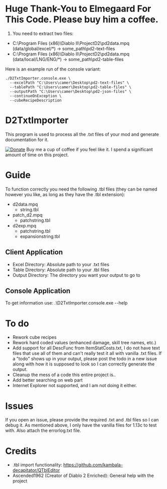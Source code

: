# Huge Thank-You to Elmegaard For This Code. Please buy him a coffee.
1. You need to extract two files:
  - C:\Program Files (x86)\Diablo II\ProjectD2\pd2data.mpq (data/global/excel/*) -> some_path\pd2-text-files
  - C:\Program Files (x86)\Diablo II\ProjectD2\pd2data.mpq (data/local/LNG/ENG/*) -> some_path\pd2-table-files

Here is an example run of the console variant:

```
./D2TxtImporter.console.exe \
  --excelPath "C:\Users\camer\Desktop\pd2-text-files" \
  --tablePath "C:\Users\camer\Desktop\pd2-table-files" \
  --outputPath "C:\Users\camer\Desktop\pd2-json-files" \
  --continueOnException \
  --cubeRecipeDescription
```


# D2TxtImporter
This program is used to process all the .txt files of your mod and generate documentation for it.

[![Donate](https://img.shields.io/badge/Donate-PayPal-green.svg)](https://www.paypal.com/cgi-bin/webscr?cmd=_s-xclick&hosted_button_id=HW6L5XFFAFZ5J&source=url) Buy me a cup of coffee if you feel like it. I spend a significant amount of time on this project.

# Guide
To function correctly you need the following .tbl files (they can be named however you like, as long as they have the .tbl extension):
- d2data.mpq
  - string.tbl
- patch_d2.mpq
  - patchstring.tbl
- d2exp.mpq
  - patchstring.tbl
  - expansionstring.tbl
  
## Client Application
- Excel Directory: Absolute path to your .txt files
- Table Directory: Absolute path to your .tbl files
- Output Directory: The directory you want your output to go to

## Console Application
To get information use:
.\D2TxtImporter.console.exe --help

# To do
- Rework cube recipes
- Rework hard coded values (enhanced damage, skill tree names, etc.)
- Add support for all DescFunc from ItemStatCosts.txt, I do not have text files that use all of them and can't really test it all with vanilla .txt files. If a "todo" shows up in your output, please post the todo in a new issue along with how it is supposed to look so I can correctly generate the output.
- Cleanup the mess of a code this entire project is..
- Add better searching on web part
- Internet Explorer not supported, and I am not doing it either.

# Issues
If you open an issue, please provide the required .txt and .tbl files so I can debug it. As mentioned above, I only have the vanilla files for 1.13c to test with. Also attach the errorlog.txt file.

# Credits
- .tbl import functionality: https://github.com/kambala-decapitator/QTblEditor
- Ascended1962 (Creator of Diablo 2 Enriched): General help with the project
